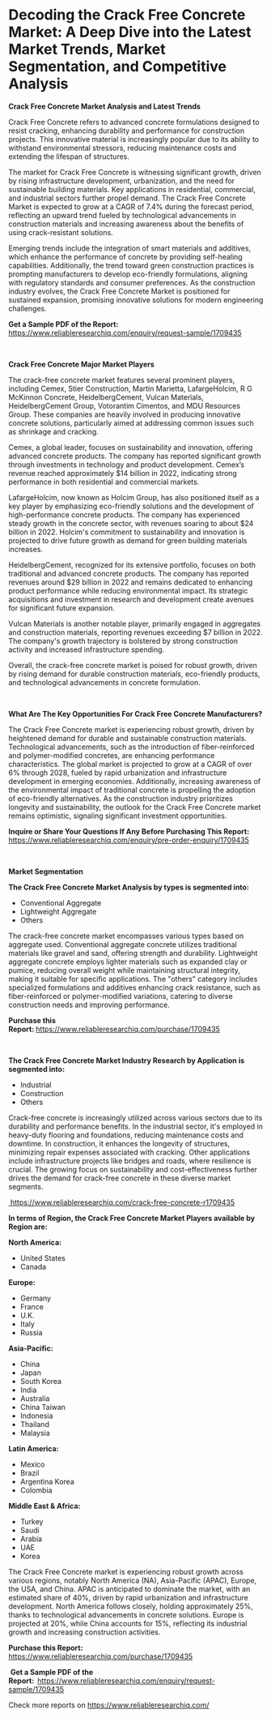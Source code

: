 <p><h1>Decoding the Crack Free Concrete Market: A Deep Dive into the Latest Market Trends, Market Segmentation, and Competitive Analysis</h1></p><p><strong>Crack Free Concrete Market Analysis and Latest Trends</strong></p>
<p><p>Crack Free Concrete refers to advanced concrete formulations designed to resist cracking, enhancing durability and performance for construction projects. This innovative material is increasingly popular due to its ability to withstand environmental stressors, reducing maintenance costs and extending the lifespan of structures. </p><p>The market for Crack Free Concrete is witnessing significant growth, driven by rising infrastructure development, urbanization, and the need for sustainable building materials. Key applications in residential, commercial, and industrial sectors further propel demand. The Crack Free Concrete Market is expected to grow at a CAGR of 7.4% during the forecast period, reflecting an upward trend fueled by technological advancements in construction materials and increasing awareness about the benefits of using crack-resistant solutions. </p><p>Emerging trends include the integration of smart materials and additives, which enhance the performance of concrete by providing self-healing capabilities. Additionally, the trend toward green construction practices is prompting manufacturers to develop eco-friendly formulations, aligning with regulatory standards and consumer preferences. As the construction industry evolves, the Crack Free Concrete Market is positioned for sustained expansion, promising innovative solutions for modern engineering challenges.</p></p>
<p><strong>Get a Sample PDF of the Report:&nbsp;</strong> <a href="https://www.reliableresearchiq.com/enquiry/request-sample/1709435?utm_campaign=2455&utm_medium=2&utm_source=Github&utm_content=ia&utm_term=27032025&utm_id=crack-free-concrete">https://www.reliableresearchiq.com/enquiry/request-sample/1709435</a></p>
<p>&nbsp;</p>
<p><strong>Crack Free Concrete Major Market Players</strong></p>
<p><p>The crack-free concrete market features several prominent players, including Cemex, Stier Construction, Martin Marietta, LafargeHolcim, R G McKinnon Concrete, HeidelbergCement, Vulcan Materials, HeidelbergCement Group, Votorantim Cimentos, and MDU Resources Group. These companies are heavily involved in producing innovative concrete solutions, particularly aimed at addressing common issues such as shrinkage and cracking.</p><p>Cemex, a global leader, focuses on sustainability and innovation, offering advanced concrete products. The company has reported significant growth through investments in technology and product development. Cemex’s revenue reached approximately $14 billion in 2022, indicating strong performance in both residential and commercial markets.</p><p>LafargeHolcim, now known as Holcim Group, has also positioned itself as a key player by emphasizing eco-friendly solutions and the development of high-performance concrete products. The company has experienced steady growth in the concrete sector, with revenues soaring to about $24 billion in 2022. Holcim's commitment to sustainability and innovation is projected to drive future growth as demand for green building materials increases.</p><p>HeidelbergCement, recognized for its extensive portfolio, focuses on both traditional and advanced concrete products. The company has reported revenues around $29 billion in 2022 and remains dedicated to enhancing product performance while reducing environmental impact. Its strategic acquisitions and investment in research and development create avenues for significant future expansion.</p><p>Vulcan Materials is another notable player, primarily engaged in aggregates and construction materials, reporting revenues exceeding $7 billion in 2022. The company's growth trajectory is bolstered by strong construction activity and increased infrastructure spending.</p><p>Overall, the crack-free concrete market is poised for robust growth, driven by rising demand for durable construction materials, eco-friendly products, and technological advancements in concrete formulation.</p></p>
<p>&nbsp;</p>
<p><strong>What Are The Key Opportunities For Crack Free Concrete Manufacturers?</strong></p>
<p><p>The Crack Free Concrete market is experiencing robust growth, driven by heightened demand for durable and sustainable construction materials. Technological advancements, such as the introduction of fiber-reinforced and polymer-modified concretes, are enhancing performance characteristics. The global market is projected to grow at a CAGR of over 6% through 2028, fueled by rapid urbanization and infrastructure development in emerging economies. Additionally, increasing awareness of the environmental impact of traditional concrete is propelling the adoption of eco-friendly alternatives. As the construction industry prioritizes longevity and sustainability, the outlook for the Crack Free Concrete market remains optimistic, signaling significant investment opportunities.</p></p>
<p><strong>Inquire or Share Your Questions If Any Before Purchasing This Report:</strong> <a href="https://www.reliableresearchiq.com/enquiry/pre-order-enquiry/1709435?utm_campaign=2455&utm_medium=2&utm_source=Github&utm_content=ia&utm_term=27032025&utm_id=crack-free-concrete">https://www.reliableresearchiq.com/enquiry/pre-order-enquiry/1709435</a></p>
<p>&nbsp;</p>
<p><strong>Market Segmentation</strong></p>
<p><strong>The Crack Free Concrete Market Analysis by types is segmented into:</strong></p>
<p><ul><li>Conventional Aggregate</li><li>Lightweight Aggregate</li><li>Others</li></ul></p>
<p><p>The crack-free concrete market encompasses various types based on aggregate used. Conventional aggregate concrete utilizes traditional materials like gravel and sand, offering strength and durability. Lightweight aggregate concrete employs lighter materials such as expanded clay or pumice, reducing overall weight while maintaining structural integrity, making it suitable for specific applications. The "others" category includes specialized formulations and additives enhancing crack resistance, such as fiber-reinforced or polymer-modified variations, catering to diverse construction needs and improving performance.</p></p>
<p><strong>Purchase this Report:&nbsp;</strong><a href="https://www.reliableresearchiq.com/purchase/1709435?utm_campaign=2455&utm_medium=2&utm_source=Github&utm_content=ia&utm_term=27032025&utm_id=crack-free-concrete">https://www.reliableresearchiq.com/purchase/1709435</a></p>
<p>&nbsp;</p>
<p><strong>The Crack Free Concrete Market Industry Research by Application is segmented into:</strong></p>
<p><ul><li>Industrial</li><li>Construction</li><li>Others</li></ul></p>
<p><p>Crack-free concrete is increasingly utilized across various sectors due to its durability and performance benefits. In the industrial sector, it's employed in heavy-duty flooring and foundations, reducing maintenance costs and downtime. In construction, it enhances the longevity of structures, minimizing repair expenses associated with cracking. Other applications include infrastructure projects like bridges and roads, where resilience is crucial. The growing focus on sustainability and cost-effectiveness further drives the demand for crack-free concrete in these diverse market segments.</p></p>
<p><a href="https://www.reliableresearchiq.com/crack-free-concrete-r1709435?utm_campaign=2455&utm_medium=2&utm_source=Github&utm_content=ia&utm_term=27032025&utm_id=crack-free-concrete">&nbsp;https://www.reliableresearchiq.com/crack-free-concrete-r1709435</a></p>
<p><strong>In terms of Region, the Crack Free Concrete Market Players available by Region are:</strong></p>
<p>
    <p> <strong> North America: </strong>
        <ul>
            <li>United States</li>
            <li>Canada</li>
        </ul>
        </p> 
    <p> <strong> Europe: </strong>
        <ul>
            <li>Germany</li>
            <li>France</li>
            <li>U.K.</li>
            <li>Italy</li>
            <li>Russia</li>
        </ul>
        </p> 
    <p> <strong> Asia-Pacific: </strong>
        <ul>
            <li>China</li>
            <li>Japan</li>
            <li>South Korea</li>
            <li>India</li>
            <li>Australia</li>
            <li>China Taiwan</li>
            <li>Indonesia</li>
            <li>Thailand</li>
            <li>Malaysia</li>
        </ul>
        </p> 
    <p> <strong> Latin America: </strong>
        <ul>
            <li>Mexico</li>
            <li>Brazil</li>
            <li>Argentina Korea</li>
            <li>Colombia</li>
        </ul>
        </p> 
    <p> <strong> Middle East & Africa: </strong>
        <ul>
            <li>Turkey</li>
            <li>Saudi</li>
            <li>Arabia</li>
            <li>UAE</li>
            <li>Korea</li>
        </ul>
    </p>
    </p>
<p><p>The Crack Free Concrete market is experiencing robust growth across various regions, notably North America (NA), Asia-Pacific (APAC), Europe, the USA, and China. APAC is anticipated to dominate the market, with an estimated share of 40%, driven by rapid urbanization and infrastructure development. North America follows closely, holding approximately 25%, thanks to technological advancements in concrete solutions. Europe is projected at 20%, while China accounts for 15%, reflecting its industrial growth and increasing construction activities.</p></p>
<p><strong>Purchase this Report: </strong><a href="https://www.reliableresearchiq.com/purchase/1709435?utm_campaign=2455&utm_medium=2&utm_source=Github&utm_content=ia&utm_term=27032025&utm_id=crack-free-concrete">https://www.reliableresearchiq.com/purchase/1709435</a></p>
<p>&nbsp;<strong>Get a Sample PDF of the Report:&nbsp;&nbsp;</strong><a href="https://www.reliableresearchiq.com/enquiry/request-sample/1709435?utm_campaign=2455&utm_medium=2&utm_source=Github&utm_content=ia&utm_term=27032025&utm_id=crack-free-concrete">https://www.reliableresearchiq.com/enquiry/request-sample/1709435</a></p>
<p><strong></strong></p>
<p>Check more reports on <a href="https://www.reliableresearchiq.com/?utm_campaign=2455&utm_medium=2&utm_source=Github&utm_content=ia&utm_term=27032025&utm_id=crack-free-concrete">https://www.reliableresearchiq.com/</a></p>
